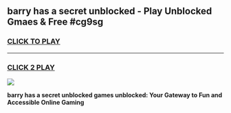 
## barry has a secret unblocked - Play Unblocked Gmaes & Free #cg9sg
<h3>
<a href="https://news.freeplayer.one?title=barry_has_a_secret_unblocked&ref=24F">CLICK TO PLAY</a></h3>
<hr>

<h3>
<a href="https://news.freeplayer.one?title=barry_has_a_secret_unblocked&ref=24F">CLICK 2 PLAY</a>
  
</h3>

<a href="https://news.freeplayer.one?title=barry_has_a_secret_unblocked&ref=24F/"><img src="https://clearcache.store/games.png"></a>


**barry has a secret unblocked games unblocked: Your Gateway to Fun and Accessible Online Gaming**
